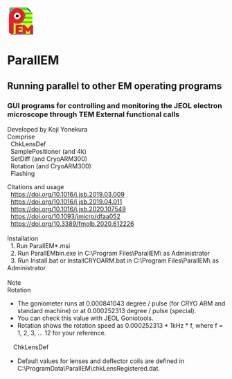 ![Top](ParallEM.png)
# ParallEM
## Running parallel to other EM operating programs
### GUI programs for controlling and monitoring the JEOL electron microscope through TEM External functional calls<BR>
Developed by Koji Yonekura<BR>
  Comprise<BR>
  &nbsp; ChkLensDef<BR>
  &nbsp; SamplePositioner (and 4k)<BR>
  &nbsp; SetDiff (and CryoARM300)<BR>
  &nbsp; Rotation (and CryoARM300)<BR>
  &nbsp; Flashing<BR>  
  
Citations and usage<BR>
  &nbsp; https://doi.org/10.1016/j.jsb.2019.03.009<BR>
  &nbsp; https://doi.org/10.1016/j.jsb.2019.04.011<BR>
  &nbsp; https://doi.org/10.1016/j.jsb.2020.107549<BR>
  &nbsp; https://doi.org/10.1093/jmicro/dfaa052<BR>
  &nbsp; https://doi.org/10.3389/fmolb.2020.612226<BR>
  <BR>
  Installation<BR>
  &nbsp;&nbsp;1. Run ParallEM*.msi<BR>
  &nbsp;&nbsp;2. Run ParallEMbin.exe in C:\Program Files\ParallEM\ as Administrator<BR>
  &nbsp;&nbsp;3. Run Install.bat or InstallCRYOARM.bat in C:\Program Files\ParallEM\ as Administrator<BR>
<BR>
  Note<BR>
  Rotation<BR>
 * The goniometer runs at 0.000841043 degree / pulse (for CRYO ARM and standard machine) or at 0.000252313 degree / pulse (special).<BR>
 * You can check this value with JEOL Goniotools.<BR>
 * Rotation shows the rotation speed as 0.000252313 * 1kHz * f, where f = 1, 2, 3, ... 12 for your reference.<BR>

　ChkLensDef<BR>
 - Default values for lenses and deflector coils are defined in C:\ProgramData\ParallEM\chkLensRegistered.dat.<BR>

 
